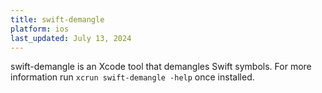 ```yaml
---
title: swift-demangle
platform: ios
last_updated: July 13, 2024
---
```


swift-demangle is an Xcode tool that demangles Swift symbols. For more information run `xcrun swift-demangle -help` once installed.
